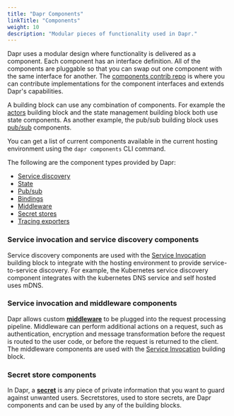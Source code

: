 ```yaml
---
title: "Dapr Components"
linkTitle: "Components"
weight: 10
description: "Modular pieces of functionality used in Dapr."
---
```


Dapr uses a modular design where functionality is delivered as a component. Each component has an interface definition.  All of the components are pluggable so that you can swap out one component with the same interface for another. The [components contrib repo](https://github.com/dapr/components-contrib) is where you can contribute implementations for the component interfaces and extends Dapr's capabilities.
  
 A building block can use any combination of components. For example the [actors](./actors) building block and the state management building block both use state  components.  As another example, the pub/sub building block uses [pub/sub](./publish-subscribe-messaging/README.md) components.

 You can get a list of current components available in the current hosting environment using the `dapr components` CLI command.

 The following are the component types provided by Dapr:

* [Service discovery](https://github.com/dapr/components-contrib/tree/master/nameresolution)
* [State](https://github.com/dapr/components-contrib/tree/master/state)
* [Pub/sub](https://github.com/dapr/components-contrib/tree/master/pubsub)
* [Bindings](https://github.com/dapr/components-contrib/tree/master/bindings)
* [Middleware](https://github.com/dapr/components-contrib/tree/master/middleware)
* [Secret stores](https://github.com/dapr/components-contrib/tree/master/secretstores)
* [Tracing exporters](https://github.com/dapr/components-contrib/tree/master/exporters)

### Service invocation and service discovery components
Service discovery components are used with the [Service Invocation](./service-invocation/README.md) building block to integrate with the hosting environment to provide service-to-service discovery. For example, the Kubernetes service discovery component integrates with the kubernetes DNS service and self hosted uses mDNS.

### Service invocation and middleware components  
Dapr allows custom [**middleware**](./middleware/README.md) to be plugged into the request processing pipeline. Middleware can perform additional actions on a request, such as authentication, encryption and message transformation before the request is routed to the user code, or before the request is returned to the client. The middleware components are used with the [Service Invocation](./service-invocation/README.md) building block.

### Secret store components
In Dapr, a [**secret**](./secrets/README.md) is any piece of private information that you want to guard against unwanted users. Secretstores, used to store secrets, are Dapr components and can be used by any of the building blocks.